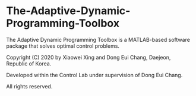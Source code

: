 # The-Adaptive-Dynamic-Programming-Toolbox

The Adaptive Dynamic Programming Toolbox is a MATLAB-based software package that solves optimal control problems.

Copyright (C) 2020 by Xiaowei Xing and Dong Eui Chang, Daejeon, Republic of Korea.

Developed within the Control Lab under supervision of Dong Eui Chang.

All rights reserved.
